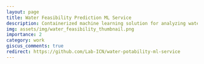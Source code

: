 ```yaml
---
layout: page
title: Water Feasibility Prediction ML Service
description: Containerized machine learning solution for analyzing water potability, built on Docker.
img: assets/img/water_feasibility_thumbnail.png
importance: 2
category: work
giscus_comments: true
redirect: https://github.com/Lab-ICN/water-potability-ml-service
---
```

